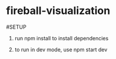 # fireball-visualization

#SETUP
1. run npm install to install dependencies 

2. to run in dev mode, use npm start dev
